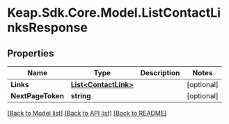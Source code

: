 # Keap.Sdk.Core.Model.ListContactLinksResponse

## Properties

Name | Type | Description | Notes
------------ | ------------- | ------------- | -------------
**Links** | [**List&lt;ContactLink&gt;**](ContactLink.md) |  | [optional] 
**NextPageToken** | **string** |  | [optional] 

[[Back to Model list]](../README.md#documentation-for-models) [[Back to API list]](../README.md#documentation-for-api-endpoints) [[Back to README]](../README.md)

